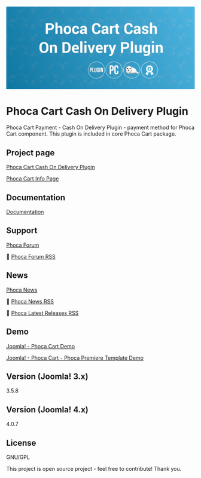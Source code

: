 



![Phoca Cart Cash On Delivery Plugin](https://github.com/PhocaCz/PhocaCartCashOnDeliveryPlugin/blob/master/cash_on_delivery.png?raw=true)

# Phoca Cart Cash On Delivery Plugin



Phoca Cart Payment - Cash On Delivery Plugin - payment method for Phoca Cart component. This plugin is included in core Phoca Cart package.



## Project page

[Phoca Cart Cash On Delivery Plugin](https://www.phoca.cz/phocacart-extensions/2-plugins/4-payment-cash-on-delivery)

[Phoca Cart Info Page](https://www.phoca.cz/project/phocacart-joomla-ecommerce)



## Documentation

[Documentation](https://www.phoca.cz/documentation/category/115-phoca-cart)





## Support

[Phoca Forum](https://www.phoca.cz/forum)

:bell: [Phoca Forum RSS](https://www.phoca.cz/forum/app.php/feed)



## News

[Phoca News](https://www.phoca.cz/news)

:bell: [Phoca News RSS](https://www.phoca.cz/news?format=feed&type=rss)

:bell: [Phoca Latest Releases RSS](https://www.phoca.cz/download/feed/111?format=feed&type=rss)



## Demo

[Joomla! - Phoca Cart Demo](https://www.phoca.cz/phocacartdemo/)

[Joomla! - Phoca Cart - Phoca Premiere Template Demo](https://www.phoca.cz/phocacartdemo/premiere/)



## Version (Joomla! 3.x)

3.5.8

## Version (Joomla! 4.x)

4.0.7



## License

GNU/GPL



This project is open source project - feel free to contribute! Thank you.

